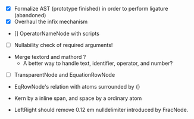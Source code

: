 * [x] Formalize AST (prototype finished) in order to perform ligature (abandoned)
* [x] Overhaul the infix mechanism
* [] OperatorNameNode with scripts
* [ ] Nullability check of required arguments!

* Merge textord and mathord ?
    * A better way to handle text, identifier, operator, and number?


* [ ] TransparentNode and EquationRowNode

* EqRowNode's relation with atoms surrounded by {}


* Kern by a inline span, and space by a ordinary atom

* LeftRight should remove 0.12 em nulldelimiter introduced by FracNode.